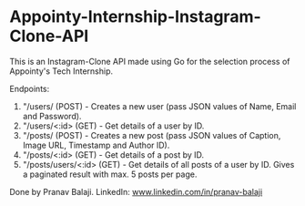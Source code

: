 # Appointy-Internship-Instagram-Clone-API

This is an Instagram-Clone API made using Go for the selection process of Appointy's Tech Internship.

Endpoints:
1. "/users/ (POST) - Creates a new user (pass JSON values of Name, Email and Password).
1. "/users/<:id> (GET) - Get details of a user by ID.
1. "/posts/ (POST) - Creates a new post (pass JSON values of Caption, Image URL, Timestamp and Author ID).
1. "/posts/<:id> (GET) - Get details of a post by ID.
1. "/posts/users/<:id> (GET) - Get details of all posts of a user by ID. Gives a paginated result with max. 5 posts per page.

Done by Pranav Balaji.
LinkedIn: www.linkedin.com/in/pranav-balaji
